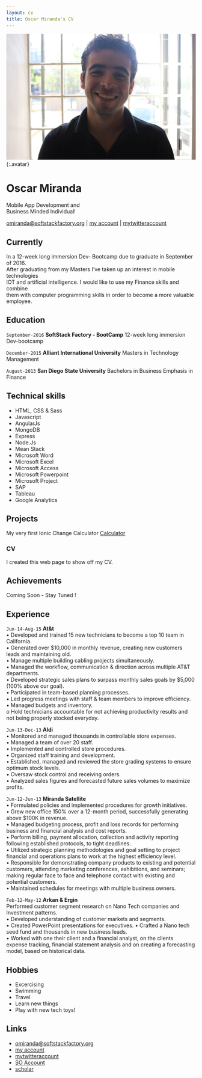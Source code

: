 ```yaml
---
layout: cv
title: Oscar Miranda's CV
---
```


![Oscar](./media/22.png){:.avatar}

# Oscar Miranda<br>
Mobile App Development and <br> 
Business Minded Individual!

<div id="webaddress">
<a href="mailto:">omiranda@softstackfactory.org</a>
|
<i class="fa fa-github"></i> <a href="https://github.com/omirandassf/omiranda.gitbhub.io.git">my account</a>
|
<i class="fa fa-twitter"></i> <a href="http://twitter.com/">mytwitteraccount</a>
</div>


## Currently

In a 12-week long immersion Dev- Bootcamp due to graduate in September of 2016.<br> 
After graduating from my Masters I’ve taken up an interest in mobile technologies <br>
IOT and artificial intelligence. I would like to use my Finance skills and combine <br>
them with computer programming skills in order to become a more valuable employee.


## Education

`September-2016`
__SoftStack Factory - BootCamp__ 12-week long immersion Dev-bootcamp

`December-2015`
__Alliant International University__ Masters in Technology Management

`August-2013`
__San Diego State University__ Bachelors in Business Emphasis in Finance


## Technical skills

* HTML, CSS & Sass
* Javascript
* AngularJs
* MongoDB
* Express
* Node.Js
* Mean Stack
* Microsoft Word
* Microsoft Excel
* Microsoft Access
* Microsoft Powerpoint
* Microsoft Project
* SAP
* Tableau
* Google Analytics

## Projects
My very first Ionic Change Calculator
<a href="http://codepen.io/ozkar521/pen/QEEdyL">Calculator</a>

### CV

I created this web page to show off my CV.  

## Achievements

Coming Soon - Stay Tuned !

## Experience

`Jun-14-Aug-15`
__At&t__ <br>
•	Developed and trained 15 new technicians to become a top 10 team in California.<br>
•	Generated over $10,000 in monthly revenue, creating new customers leads and maintaining old.<br>
•	Manage multiple building cabling projects simultaneously. <br>
•	Managed the workflow, communication & direction across multiple AT&T departments.<br>
•	Developed strategic sales plans to surpass monthly sales goals by $5,000 (100% above our goal).<br>
•	Participated in team-based planning processes. <br>
•	Led progress meetings with staff & team members to improve efficiency. <br>
•	Managed budgets and inventory.<br>
    o   Hold technicians accountable for not achieving productivity results and not being properly stocked everyday.<br>

`Jun-13-Dec-13`
__Aldi__ <br>
•	Monitored and managed thousands in controllable store expenses.<br>
•	Managed a team of over 20 staff.<br>
•	Implemented and controlled store procedures. <br>
•	Organized staff training and development.<br>
•	Established, managed and reviewed the store grading systems to ensure optimum stock levels. <br>
•	Oversaw stock control and receiving orders.<br>
•	Analyzed sales figures and forecasted future sales volumes to maximize profits. <br>

`Jun-12-Jun-13`
__Miranda Satellite__ <br>
•	Formulated policies and implemented procedures for growth initiatives.<br>
•	Grew new office 150% over a 12-month period, successfully generating above $100K in revenue.<br>
•	Managed budgeting process, profit and loss records for performing business and financial analysis and cost reports.<br>
•	Perform billing, payment allocation, collection and activity reporting following established protocols, to tight deadlines. <br>
•	Utilized strategic planning methodologies and goal setting to project financial and operations plans to work at the highest efficiency level.<br>
•	Responsible for demonstrating company products to existing and potential customers, attending marketing conferences, exhibitions, and seminars; making regular face to face and telephone contact with existing and potential customers.<br> 
•	Maintained schedules for meetings with multiple business owners. <br>

`Feb-12-May-12`
__Arkan & Ergin__ <br>
Performed customer segment research on Nano Tech companies and Investment patterns.<br>
• 	Developed understanding of customer markets and segments.<br>
•	Created PowerPoint presentations for executives.
•	Crafted a Nano tech seed fund and thousands in new business leads.<br>
•	Worked with one their client and a financial analyst, on the clients expense tracking, financial statement analysis and on creating a forecasting model, based on historical data.<br>




## Hobbies

* Excercising
* Swimming
* Travel
* Learn new things
* Play with new tech toys!

## Links

* <i class="fa fa-envelope"></i> <a href="mailto:">omiranda@softstackfactory.org</a><br />
* <i class="fa fa-github"></i> <a href="https://github.com/omirandassf">my account</a><br />
* <i class="fa fa-twitter"></i> <a href="http://twitter.com/">mytwitteraccount</a><br />
* <i class="fa fa-stack-overflow"></i> <a href="http://stackoverflow.com/">SO Account</a>
* <i class="fa fa-google"></i> <a href="http://scholar.google.com/">scholar</a>
